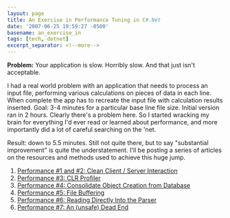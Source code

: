 ```yaml
---
layout: page
title: An Exercise in Performance Tuning in C#.Net
date: '2007-06-25 19:59:27 -0500'
basename: an_exercise_in
tags: [tech, dotnet]
excerpt_separator: <!--more-->
---
```


**Problem:** Your application is slow. Horribly slow. And that just isn't
acceptable.

<!--more-->

I had a real world problem with an application that needs to process an input
file, performing various calculations on pieces of data in each line. When
complete the app has to recreate the input file with calculation results
inserted. Goal: 3-4 minutes for a particular base line file size. Initial
version ran in 2 hours. Clearly there's a problem here. So I started wracking my
brain for everything I'd ever read or learned about performance, and more
importantly did a lot of careful searching on the 'net.

Result: down to 5.5 minutes. Still not quite there, but to say "substantial
improvement" is quite the understatement. I'll be posting a series of articles
on the resources and methods used to achieve this huge jump.

<ol>
<li><a href="/archive/2007/06/29/performance_1_a">Performance #1 and #2: Clean Client / Server Interaction</a></li>
<li><a href="/archive/2007/07/05/performance_3_c">Performance #3: CLR Profiler</a></li>
<li><a href="/archive/2007/07/14/performance_4_c">Performance #4: Consolidate Object Creation from Database</a></li>
<li><a href="/archive/2007/07/19/performance_5_f">Performance #5: File Buffering</a></li>
<li><a href="/archive/2007/07/23/performance_5_r">Performance #6: Reading Directly Into the Parser</a></li>
<li><a href="/archive/2007/09/21/performance_7_f">Performance #7: An (unsafe) Dead End</a></li>
</ol>
